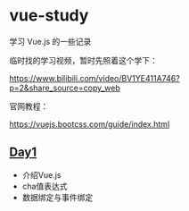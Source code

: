# vue-study

学习 Vue.js 的一些记录

临时找的学习视频，暂时先照着这个学下：

https://www.bilibili.com/video/BV1YE411A746?p=2&share_source=copy_web

官网教程：

https://vuejs.bootcss.com/guide/index.html

## [Day1](./Day1/README.md)

- 介绍Vue.js
- cha值表达式
- 数据绑定与事件绑定

